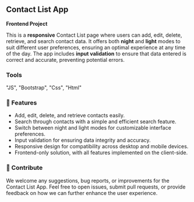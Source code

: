 <h2>Contact List App</h2>
<p><strong>Frontend Project</strong></p>
<p>This is a <strong>responsive</strong> Contact List page where users can add, edit, delete, retrieve, and search contact data. It offers both <strong>night</strong> and <strong>light</strong> modes to suit different user preferences, ensuring an optimal experience at any time of the day. The app includes <strong>input validation</strong> to ensure that data entered is correct and accurate, preventing potential errors.</p>

<h3>Tools</h3>
<p>"JS", "Bootstrap", "Css", "Html"</p>

<h3>🔑 Features</h3>
<ul>
  <li>Add, edit, delete, and retrieve contacts easily.</li>
  <li>Search through contacts with a simple and efficient search feature.</li>
  <li>Switch between night and light modes for customizable interface preferences.</li>
  <li>Input validation for ensuring data integrity and accuracy.</li>
  <li>Responsive design for compatibility across desktop and mobile devices.</li>
  <li>Frontend-only solution, with all features implemented on the client-side.</li>
</ul>

<h3>💬 Contribute</h3>
<p>We welcome any suggestions, bug reports, or improvements for the Contact List App. Feel free to open issues, submit pull requests, or provide feedback on how we can further enhance the user experience.</p>

